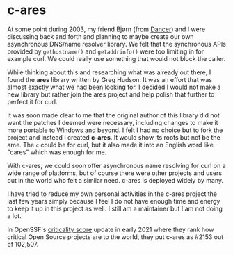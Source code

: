 # c-ares

At some point during 2003, my friend Bjørn (from [Dancer](dancer.md)) and I
were discussing back and forth and planning to maybe create our own
asynchronous DNS/name resolver library. We felt that the synchronous APIs
provided by `gethostname()` and `getaddrinfo()` were too limiting in for
example curl. We could really use something that would not block the caller.

While thinking about this and researching what was already out there, I found
the **ares** library written by Greg Hudson. It was an effort that was almost
exactly what we had been looking for. I decided I would not make a new library
but rather join the ares project and help polish that further to perfect it
for curl.

It was soon made clear to me that the original author of this library did not
want the patches I deemed were necessary, including changes to make it more
portable to Windows and beyond. I felt I had no choice but to fork the project
and instead I created **c-ares**. It would show its roots but not be the
ame. The `c` could be for curl, but it also made it into an English word like
"cares" which was enough for me.

With c-ares, we could soon offer asynchronous name resolving for curl on a
wide range of platforms, but of course there were other projects and users out
in the world who felt a similar need. c-ares is deployed widely by many.

I have tried to reduce my own personal activities in the c-ares project the
last few years simply because I feel I do not have enough time and energy to
keep it up in this project as well. I still am a maintainer but I am not doing
a lot.

In OpenSSF's [criticality score](https://github.com/ossf/criticality_score)
update in early 2021 where they rank how critical Open Source projects are to
the world, they put c-ares as #2153 out of 102,507.

